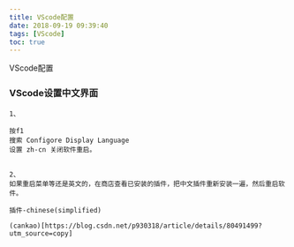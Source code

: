 ```yaml
---
title: VScode配置
date: 2018-09-19 09:39:40
tags: [VScode]
toc: true
---
```


VScode配置

<!--more-->

### VScode设置中文界面

```
1、

按f1 
搜索 Configore Display Language 
设置 zh-cn 关闭软件重启。


2、
如果重启菜单等还是英文的，在商店查看已安装的插件，把中文插件重新安装一遍，然后重启软件。

插件-chinese(simplified)

(cankao)[https://blog.csdn.net/p930318/article/details/80491499?utm_source=copy]
```